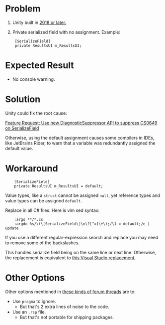 # Problem

1. Unity built in [2018 or later.](https://forum.unity.com/threads/warning-cs0649-not-suppressed-properly-when-field-is-marked-as-serializefield.556009/)
1. Private serialized field with no assignment. Example:

        [SerializeField]
        private ResultsUI m_ResultsUI;

# Expected Result

- No console warning.

# Solution

Unity could fix the root cause:

[Feature Request: Use new DiagnosticSuppressor API to suppress CS0649 on SerializeField](https://forum.unity.com/threads/feature-request-use-new-diagnosticsuppressor-api-to-suppress-cs0649-on-serializefield.697514/)

Otherwise, using the default assignment causes some compilers in IDEs, like JetBrains Rider, to warn that a variable was redundantly assigned the default value.

# Workaround

        [SerializeField]
        private ResultsUI m_ResultsUI = default;

Value types, like a `struct` cannot be assigned `null`, yet reference types and value types can be assigned `default`.

Replace in all C# files. Here is vim sed syntax:

        :args **/*.cs
        :argdo %s/\(\[SerializeField\]\n\?[^=]\+\);/\1 = default;/e | update

If you use a different regular-expression search and replace you may need to remove some of the backslashes.

This handles serialize field being on the same line or next line. Otherwise, the replacement is equivalent to [this Visual Studio replacement.](http://answers.unity.com/answers/1617519/view.html)

# Other Options

Other options mentioned in [these kinds of forum threads](https://forum.unity.com/threads/serializefield-warnings.560878/) are to:

- Use `pragma` to ignore.
    - But that's 2 extra lines of noise to the code.
- Use an `.rsp` file.
    - But that's not portable for shipping packages.
